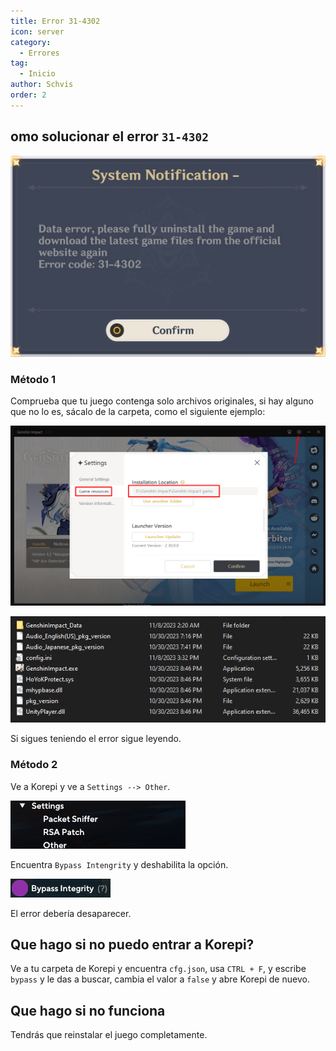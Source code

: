 ```yaml
---
title: Error 31-4302
icon: server
category:
  - Errores
tag:
  - Inicio
author: Schvis
order: 2
---
```


## omo solucionar el error `31-4302`

![](/assets/images/docs/202312/31-4302.png)

### Método 1

Comprueba que tu juego contenga solo archivos originales, si hay alguno que no lo es, sácalo de la carpeta, como el siguiente ejemplo:

![](/assets/images/docs/202312/launcher.png)

![](/assets/images/docs/202312/folder1.png)

Si sigues teniendo el error sigue leyendo.

### Método 2

Ve a Korepi y ve a `Settings --> Other`.

![](/assets/images/docs/202312/settings1.png)

Encuentra `Bypass Intengrity` y deshabilita la opción.

![](/assets/images/docs/202312/settings2.png)

El error debería desaparecer.

## Que hago si no puedo entrar a Korepi?

Ve a tu carpeta de Korepi y encuentra `cfg.json`, usa `CTRL + F`, y escribe `bypass` y le das a buscar, cambia el valor a `false` y abre Korepi de nuevo.

## Que hago si no funciona

Tendrás que reinstalar el juego completamente.

